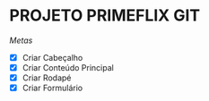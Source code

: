 # PROJETO PRIMEFLIX GIT
*Metas*
- [x] Criar Cabeçalho
- [x] Criar Conteúdo Principal
- [x] Criar Rodapé
- [x] Criar Formulário